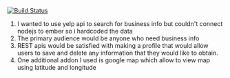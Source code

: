 [![Build Status](https://travis-ci.org/kimyou1994/itp404-final-project.svg?branch=master)](https://travis-ci.org/kimyou1994/itp404-final-project)
1. I wanted to use yelp api to search for business info but couldn't connect nodejs to ember so i
hardcoded the data
2. The primary audience would be anyone who need business info
3. REST apis would be satisfied with making a profile that would allow users to save and delete any
information that they would like to obtain.
4. One additional addon I used is google map which allow to view map using latitude and longitude